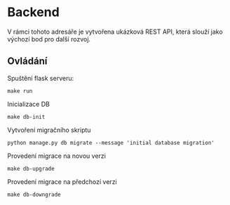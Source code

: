 # Backend
V rámci tohoto adresáře je vytvořena ukázková REST API, která slouží jako výchozí bod pro další rozvoj.

## Ovládání

Spuštění flask serveru:
```shell
make run
```

Inicializace DB
```shell
make db-init
```

Vytvoření migračního skriptu
```shell
python manage.py db migrate --message 'initial database migration'
```

Provedení migrace na novou verzi
```shell
make db-upgrade
```

Provedení migrace na předchozí verzi
```shell
make db-downgrade
```